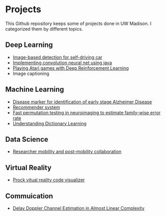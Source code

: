 # Projects
This Github repository keeps some of projects done in UW Madison. I categorized them by different topics.
## Deep Learning
* [Image-based detection for self-driving car](https://github.com/kensun619/Image-based-Object-Detection-System-for-Self-driving-Cars-Application)
* [Implementing convolution neural net using java](./Implementing%20CNN%20using%20Java)
* [Playing Atari games with Deep Reinforcement Learning](./Playing%20Atari%20games%20with%20Deep%20Reinforcement%20Learning)
* Image captioning

## Machine Learning
* [Disease marker for identification of early stage Alzheimer Disease](./Single%20Module%20Disease%20Marker)
* [Recommender system](Recommender%20System)
* [Fast permutation testing in neuroimaging to estimate family-wise error rate](./Permutation%20Testing)
* [Understanding Dictionary Learning](./Understanding%20Dictionary%20Learning.ipynb)

## Data Science
* [Researcher mobility and post-mobility collaboration](./Data%20Science%20Project)

## Virtual Reality
* [Prock vitual reality code visualizer](./Prock)

## Commuication
* [Delay Doppler Channel Estimation in Almost Linear Complexity](./Delay%20Doppler%20Channel%20Estimation%20in%20Almost%20Linear%20Complexity)
